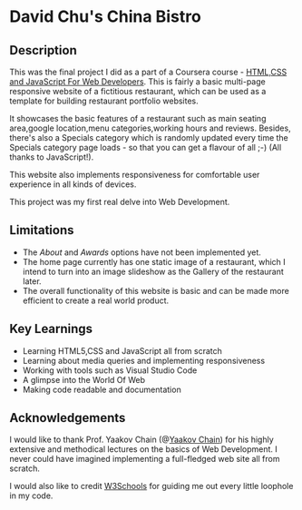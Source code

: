 # David Chu's China Bistro

## Description

This was the final project I did as a part of a Coursera course - [HTML,CSS and JavaScript For Web Developers](https://www.coursera.org/learn/html-css-javascript-for-web-developers/home/welcome). This is fairly a basic multi-page responsive website of a fictitious restaurant, which can be used as a template for building restaurant portfolio websites.

It showcases the basic features of a restaurant such as main seating area,google location,menu categories,working hours and reviews. Besides, there's also a Specials category which is randomly updated every time the Specials category page loads - so that you can get a flavour of all ;-) (All thanks to JavaScript!).

This website also implements responsiveness for comfortable user experience in all kinds of devices.

This project was my first real delve into Web Development.

## Limitations

- The _About_ and _Awards_ options have not been implemented yet.
- The home page currently has one static image of a restaurant, which I intend to turn into an image slideshow as the Gallery of the restaurant later.
- The overall functionality of this website is basic and can be made more efficient to create a real world product.

## Key Learnings

- Learning HTML5,CSS and JavaScript all from scratch
- Learning about media queries and implementing responsiveness
- Working with tools such as Visual Studio Code
- A glimpse into the World Of Web
- Making code readable and documentation

## Acknowledgements

I would like to thank Prof. Yaakov Chain (@[Yaakov Chain](https://clearlydecoded.com/)) for his highly extensive and methodical lectures on the basics of Web Development. I never could have imagined implementing a full-fledged web site all from scratch.

I would also like to credit [W3Schools](https://www.w3schools.com/) for guiding me out every little loophole in my code.
